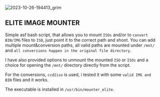 ![2023-10-26-194413_grim](https://github.com/siyia2/mounter_elite/assets/46220960/c5c60774-548a-44dc-85b5-8b6e50239df8)

## ELITE IMAGE MOUNTER

Simple asf bash script, that allows you to mount `ISOs` and/or to `convert` `BIN/IMG` files to `ISO`, just point it to the correct path and shoot.
You can add multiple mount&conversion paths, all valid paths are mounted under `/mnt/` and `all conversions happen in the original file directory`.

I have also provided options to unmount the mounted `ISO` or `ISOs` and a choice for opening the `/mnt/` directory directly from the script.

For the conversions, `ccd2iso` is used, i tested it with some `valid IMG and BIN` files and it works.

The executable is installed in `/usr/bin/mounter_elite`.
